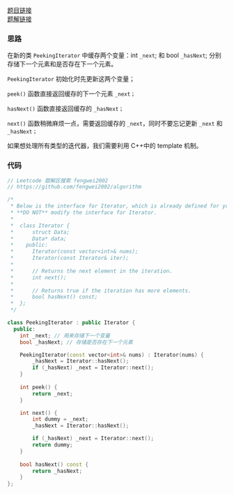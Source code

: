 [题目链接](https://leetcode-cn.com/problems/peeking-iterator/)  
[题解链接](https://leetcode-cn.com/problems/peeking-iterator/solution/lc284-fengwei2002-c-ji-cheng-lei-2021-10-umv9/)

### 思路

在新的类 `PeekingIterator` 中缓存两个变量：int `_next`; 和 bool `_hasNext`; 分别存储下一个元素和是否存在下一个元素。

`PeekingIterator` 初始化时先更新这两个变量；

`peek()` 函数直接返回缓存的下一个元素 `_next；`

`hasNext()` 函数直接返回缓存的 `_hasNext；`

`next()` 函数稍微麻烦一点，需要返回缓存的 `_next`，同时不要忘记更新 `_next` 和 `_hasNext；`

如果想处理所有类型的迭代器，我们需要利用 C++中的 template 机制。

### 代码

```cpp
// Leetcode 题解区搜索 fengwei2002
// https://github.com/fengwei2002/algorithm

/*
 * Below is the interface for Iterator, which is already defined for you.
 * **DO NOT** modify the interface for Iterator.
 *
 *  class Iterator {
 *		struct Data;
 * 		Data* data;
 *    public:
 *		Iterator(const vector<int>& nums);
 * 		Iterator(const Iterator& iter);
 *
 * 		// Returns the next element in the iteration.
 *		int next();
 *
 *		// Returns true if the iteration has more elements.
 *		bool hasNext() const;
 *	};
 */

class PeekingIterator : public Iterator {
  public:
    int _next; // 用来存储下一个变量
    bool _hasNext; // 存储是否存在下一个元素

	PeekingIterator(const vector<int>& nums) : Iterator(nums) {
        _hasNext = Iterator::hasNext();
        if (_hasNext) _next = Iterator::next();
	}
	
	int peek() {
        return _next;
	}

	int next() {
	    int dummy = _next;
        _hasNext = Iterator::hasNext();

        if (_hasNext) _next = Iterator::next();
        return dummy;
	}
	
	bool hasNext() const {
	    return _hasNext;
	}
};
```